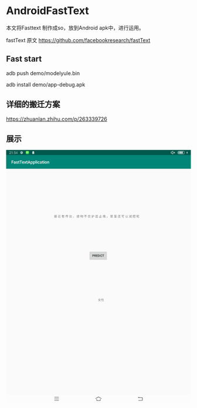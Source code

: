 # AndroidFastText

本文将Fasttext 制作成so，放到Android apk中，进行运用。

fastText 原文
https://github.com/facebookresearch/fastText

## Fast start

adb push demo/modelyule.bin

adb install demo/app-debug.apk

## 详细的搬迁方案

https://zhuanlan.zhihu.com/p/263339726

## 展示
![apk界面](./demo/1.png)


